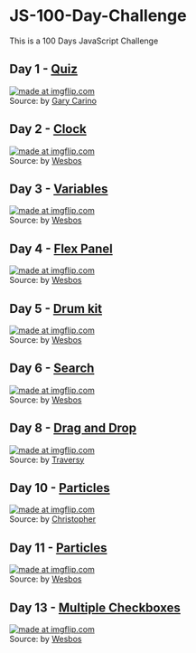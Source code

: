# JS-100-Day-Challenge

This is a 100 Days JavaScript Challenge

## Day 1 - [Quiz](https://github.com/wenyizag/JS-100-Day-Challenge/tree/master/JS%20-%20Day%201)
<a href="https://imgflip.com/gif/2bk94t"><img src="https://i.imgflip.com/2bk94t.gif" title="made at imgflip.com"/></a>
<br>Source: by [Gary Carino](https://codepen.io/gcarino/pen/LDgtn)

## Day 2 - [Clock](https://github.com/wenyizag/JS-100-Day-Challenge/tree/master/JS-Day2-Particals)
<a href="https://imgflip.com/gif/2bmkhy"><img src="https://i.imgflip.com/2bmkhy.gif" title="made at imgflip.com"/></a>
<br>Source: by [Wesbos](https://github.com/wesbos/JavaScript30/tree/master/03%20-%20CSS%20Variables)

## Day 3 - [Variables](https://github.com/wenyizag/JS-100-Day-Challenge/tree/master/JS-Day3-Variables)
<a href="https://imgflip.com/gif/2bqnqq"><img src="https://i.imgflip.com/2bqnqq.gif" title="made at imgflip.com"/></a>
<br>Source: by [Wesbos](https://github.com/wesbos/JavaScript30/tree/master/03%20-%20CSS%20Variables)

## Day 4 - [Flex Panel](https://github.com/wenyizag/JS-100-Day-Challenge/tree/master/JS-Day4-Flex%20Panel)
<a href="https://imgflip.com/gif/2brh8z"><img src="https://i.imgflip.com/2brh8z.gif" title="made at imgflip.com"/></a>
<br>Source: by [Wesbos](https://github.com/wesbos/JavaScript30/tree/master/05%20-%20Flex%20Panel%20Gallery)

## Day 5 - [Drum kit](https://github.com/wenyizag/JS-100-Day-Challenge/tree/master/JS-Day5-Drum%20Kit)
<a href="https://imgflip.com/gif/2by49b"><img src="https://i.imgflip.com/2by49b.gif" title="made at imgflip.com"/></a>
<br>Source: by [Wesbos](https://github.com/wesbos/JavaScript30/tree/master/01%20-%20JavaScript%20Drum%20Kit)

## Day 6 - [Search](https://github.com/wenyizag/JS-100-Day-Challenge/tree/master/JS-Day6-Search)
<a href="https://imgflip.com/gif/2bzfis"><img src="https://i.imgflip.com/2bzfis.gif" title="made at imgflip.com"/></a>
<br>Source: by [Wesbos](https://github.com/wesbos/JavaScript30/tree/master/06%20-%20Type%20Ahead)

## Day 8 - [Drag and Drop](https://github.com/wenyizag/JS-100-Day-Challenge/tree/master/JS-Day8-Drag%20and%20Drop)
<a href="https://imgflip.com/gif/2c17ei"><img src="https://i.imgflip.com/2c17ei.gif" title="made at imgflip.com"/></a>
<br>Source: by [Traversy](https://codepen.io/bradtraversy/pen/odmVgN)

## Day 10 - [Particles](https://github.com/wenyizag/JS-100-Day-Challenge/tree/master/JS-Day10-Particles)
<a href="https://imgflip.com/gif/2c6lm9"><img src="https://i.imgflip.com/2c6lm9.gif" title="made at imgflip.com"/></a>
<br>Source: by [Christopher](https://codepen.io/chriscourses/pen/MyaGvr)

## Day 11 - [Particles](https://github.com/wenyizag/JS-100-Day-Challenge/tree/master/JS-Day11-Canvas)
<a href="https://imgflip.com/gif/2c6vx9"><img src="https://i.imgflip.com/2c6vx9.gif" title="made at imgflip.com"/></a>
<br>Source: by [Wesbos](https://github.com/wesbos/JavaScript30/tree/master/08%20-%20Fun%20with%20HTML5%20Canvas)

## Day 13 - [Multiple Checkboxes](https://github.com/wenyizag/JS-100-Day-Challenge/tree/master/JS-Day13-Multiple%20Checkboxes)
<a href="https://imgflip.com/gif/2c8m83"><img src="https://i.imgflip.com/2c8m83.gif" title="made at imgflip.com"/></a>
<br>Source: by [Wesbos](https://github.com/wesbos/JavaScript30/tree/master/10%20-%20Hold%20Shift%20and%20Check%20Checkboxes)


